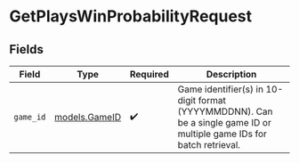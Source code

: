 # GetPlaysWinProbabilityRequest


## Fields

| Field                                                                                                                  | Type                                                                                                                   | Required                                                                                                               | Description                                                                                                            |
| ---------------------------------------------------------------------------------------------------------------------- | ---------------------------------------------------------------------------------------------------------------------- | ---------------------------------------------------------------------------------------------------------------------- | ---------------------------------------------------------------------------------------------------------------------- |
| `game_id`                                                                                                              | [models.GameID](../models/gameid.md)                                                                                   | :heavy_check_mark:                                                                                                     | Game identifier(s) in 10-digit format (YYYYMMDDNN). Can be a single game ID or multiple game IDs for batch retrieval.  |